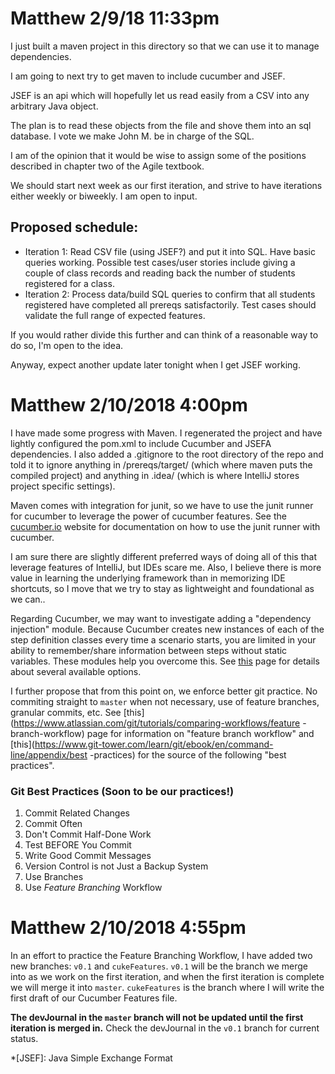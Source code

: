 Matthew 2/9/18 11:33pm
======================

I just built a maven project in this directory so that we can use it to manage dependencies.

I am going to next try to get maven to include cucumber and JSEF.

JSEF is an api which will hopefully let us read easily from a CSV into any arbitrary Java object.

The plan is to read these objects from the file and shove them into an sql database. I vote we make John M. be in charge of the SQL.

I am of the opinion that it would be wise to assign some of the positions described in chapter two of the Agile textbook. 

We should start next week as our first iteration, and strive to have iterations either weekly or biweekly. I am open to input. 

Proposed schedule:
------------------
+ Iteration 1: Read CSV file (using JSEF?) and put it into SQL. Have basic queries working.
                Possible test cases/user stories include giving a couple of class records and reading back the number of students registered for a class.
+ Iteration 2: Process data/build SQL queries to confirm that all students registered have completed all prereqs satisfactorily. 
                Test cases should validate the full range of expected features.

If you would rather divide this further and can think of a reasonable way to do so, I'm open to the idea.

Anyway, expect another update later tonight when I get JSEF working.


Matthew 2/10/2018 4:00pm
========================

I have made some progress with Maven. I regenerated the project and have lightly
configured the pom.xml to include Cucumber and JSEFA dependencies. I also added
a .gitignore to the root directory of the repo and told it to ignore anything
in /prereqs/target/ (which where maven puts the compiled project) and anything
in .idea/ (which is where IntelliJ stores project specific settings).

Maven comes with integration for junit, so we have to use the junit runner for
cucumber to leverage the power of cucumber features.
See the [cucumber.io](https://cucumber.io/docs/reference/jvm#junit-runner)
website for documentation on how to use the junit runner with cucumber.

I am sure there are slightly different preferred ways of doing all of this that
leverage features of IntelliJ, but IDEs scare me.
Also, I believe there is more value in learning the underlying framework than in
memorizing IDE shortcuts, so I move that we try to stay as lightweight and
foundational as we can..

Regarding Cucumber, we may want to investigate adding a "dependency injection"
module. Because Cucumber creates new instances of each of the step definition
classes every time a scenario starts, you are limited in your ability to
remember/share information between steps without static variables. These modules
help you overcome this. See [this](https://cucumber.io/docs/reference/java-di)
page for details about several available options. 

I further propose that from this point on, we enforce better git practice. No
commiting straight to `master` when not necessary, use of feature branches,
granular commits, etc.
See [this](https://www.atlassian.com/git/tutorials/comparing-workflows/feature
-branch-workflow) page for information on "feature branch workflow" and
[this](https://www.git-tower.com/learn/git/ebook/en/command-line/appendix/best
-practices) for the source of the following "best practices".

### Git Best Practices (Soon to be our practices!)
1. Commit Related Changes
2. Commit Often
3. Don't Commit Half-Done Work
4. Test BEFORE You Commit
5. Write Good Commit Messages
6. Version Control is not Just a Backup System
7. Use Branches
8. Use *Feature Branching* Workflow

Matthew 2/10/2018 4:55pm
========================

In an effort to practice the Feature Branching Workflow, I have added two new 
branches: `v0.1` and `cukeFeatures`. `v0.1` will be the branch we merge into
as we work on the first iteration, and when the first iteration is complete
we will merge it into `master`. `cukeFeatures` is the branch where I will write
the first draft of our Cucumber Features file. 

**The devJournal in the `master` branch will not be updated until the first
iteration is merged in.** Check the devJournal in the `v0.1` branch for current
status.




*[JSEF]: Java Simple Exchange Format
